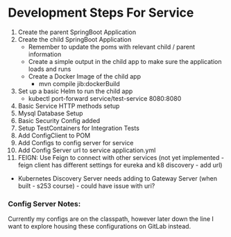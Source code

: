 # Development Steps For Service

1. Create the parent SpringBoot Application
2. Create the child SpringBoot Application
   + Remember to update the poms with relevant child / parent information
   + Create a simple output in the child app to make sure the application loads and runs
   + Create a Docker Image of the child app
     + mvn compile jib:dockerBuild
3. Set up a basic Helm to run the child app
   + kubectl port-forward service/test-service 8080:8080
4. Basic Service HTTP methods setup
5. Mysql Database Setup
6. Basic Security Config added
7. Setup TestContainers for Integration Tests
8. Add ConfigClient to POM
9. Add Configs to config server for service
10. Add Config Server url to service application.yml
11. FEIGN: Use Feign to connect with other services (not yet implemented - feign client has different settings for eureka and k8 discovery - add url)

+ Kubernetes Discovery Server needs adding to Gateway Server (when built - s253 course) - could have issue with uri?

### Config Server Notes:
Currently my configs are on the classpath, however later down the line I want to explore housing these configurations on GitLab instead.

